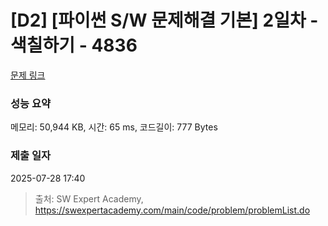 # [D2] [파이썬 S/W 문제해결 기본] 2일차 - 색칠하기 - 4836 

[문제 링크](https://swexpertacademy.com/main/code/problem/problemDetail.do?contestProbId=AWTLZMRKpsYDFAVT) 

### 성능 요약

메모리: 50,944 KB, 시간: 65 ms, 코드길이: 777 Bytes

### 제출 일자

2025-07-28 17:40



> 출처: SW Expert Academy, https://swexpertacademy.com/main/code/problem/problemList.do